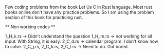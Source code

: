 Few coding problems from the book Let Us C in Rust language. Most rust books online don't have any practice problems. So I am using the problem section of this book for practicing rust.

** Non working codes **

1_H_k.rs -> Didn't understand the question
1_H_m.rs -> not working for all input. With String, it is easy.
2_C_d.rs -> calendar program. I don't know how to solve.
2_C_j.rs, 2_C_k.rs, 2_C_l.rs -> Need to do. Got bored.